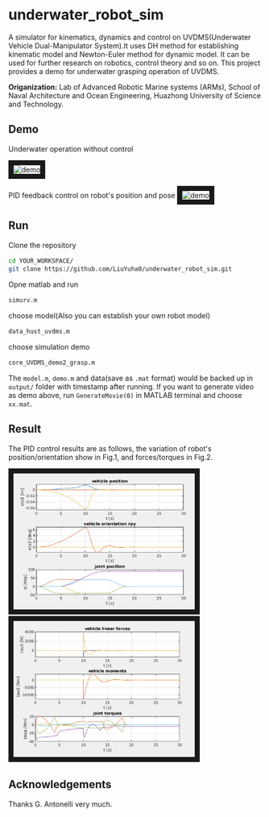 # underwater_robot_sim
A simulator for kinematics, dynamics and control on UVDMS(Underwater Vehicle Dual-Manipulator System).It uses DH method for establishing kinematic model and Newton-Euler method for dynamic model. It can be used for further research on robotics, control theory and so on. This project provides a demo for underwater grasping operation of UVDMS. 

**Origanization:** Lab of Advanced Robotic Marine systems (ARMs), School of Naval Architecture and Ocean Engineering, Huazhong University of Science and Technology.

## Demo
Underwater operation without control

<img src="https://github.com/LiuYuha0/underwater_robot_sim/blob/master/flash/Demo_dynamics.gif" alt="demo" width="480" height="360" border="10" />

PID feedback control on robot's position and pose
<img src="https://github.com/LiuYuha0/underwater_robot_sim/blob/master/flash/Demo_PIDcontrol.gif" alt="demo" width="480" height="360" border="10" /></a>

## Run
Clone the repository
```sh
cd YOUR_WORKSPACE/
git clone https://github.com/LiuYuha0/underwater_robot_sim.git
```

Opne matlab and run
```sh
simurv.m
```

choose model(Also you can establish your own robot model)
```sh
data_hust_uvdms.m
```

choose simulation demo
```sh
core_UVDMS_demo2_grasp.m
```

The `model.m`, `demo.m` and data(save as `.mat` format) would be backed up in `output/` folder with timestamp after running. If you want to generate video as demo above, run `GenerateMovie(0)` in MATLAB terminal and choose `xx.mat`.

## Result
The PID control results are as follows, the variation of robot's position/orientation show in Fig.1, and forces/torques in Fig.2.

<img src="https://github.com/LiuYuha0/underwater_robot_sim/blob/master/flash/control_result_pos.png" alt="result" width="360" height="270" border="10" /></a>
<img src="https://github.com/LiuYuha0/underwater_robot_sim/blob/master/flash/control_result_tau.png" alt="result" width="360" height="270" border="10" /></a>

## Acknowledgements
Thanks G. Antonelli very much.